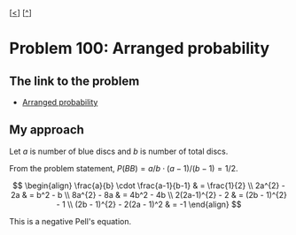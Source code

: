 \[[<](./p0099.md)] \[[^](../README.md)]

# Problem 100: Arranged probability

## The link to the problem

- [Arranged probability](https://projecteuler.net/problem=100)

## My approach

Let $a$ is number of blue discs and $b$ is number of total discs.

From the problem statement, $P(BB) = a/b \cdot (a-1)/(b-1) = 1/2$.

$$
\begin{align}
\frac{a}{b} \cdot \frac{a-1}{b-1} & = \frac{1}{2} \\
2a^{2} - 2a & = b^2 - b \\
8a^{2} - 8a & = 4b^2 - 4b \\
2(2a-1)^{2} - 2 & = (2b - 1)^{2} - 1 \\
(2b - 1)^{2} - 2(2a - 1)^2 & = -1
\end{align}
$$

This is a negative Pell's equation.
